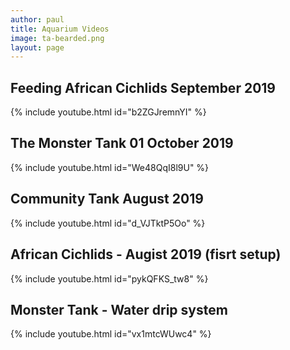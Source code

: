 ```yaml
---
author: paul
title: Aquarium Videos
image: ta-bearded.png
layout: page
---
```


## Feeding African Cichlids September 2019
{% include youtube.html id="b2ZGJremnYI" %}

## The Monster Tank 01 October 2019
{% include youtube.html id="We48QqI8l9U" %}

## Community Tank August 2019

{% include youtube.html id="d_VJTktP5Oo" %}

## African Cichlids - Augist 2019 (fisrt setup)

{% include youtube.html id="pykQFKS_tw8" %}

## Monster Tank - Water drip system

{% include youtube.html id="vx1mtcWUwc4" %}
